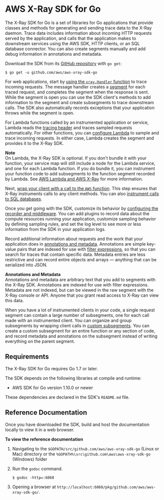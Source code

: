 # AWS X\-Ray SDK for Go<a name="xray-sdk-go"></a>

The X\-Ray SDK for Go is a set of libraries for Go applications that provide classes and methods for generating and sending trace data to the X\-Ray daemon\. Trace data includes information about incoming HTTP requests served by the application, and calls that the application makes to downstream services using the AWS SDK, HTTP clients, or an SQL database connector\. You can also create segments manually and add debug information in annotations and metadata\.

Download the SDK from its [GitHub repository](https://github.com/aws/aws-xray-sdk-go) with `go get`:

```
$ go get -u github.com/aws/aws-xray-sdk-go
```

For web applications, start by [using the `xray.Handler` function](xray-sdk-go-handler.md) to trace incoming requests\. The message handler creates a [segment](xray-concepts.md#xray-concepts-segments) for each traced request, and completes the segment when the response is sent\. While the segment is open you can use the SDK client's methods to add information to the segment and create subsegments to trace downstream calls\. The SDK also automatically records exceptions that your application throws while the segment is open\.

For Lambda functions called by an instrumented application or service, Lambda reads the [tracing header](xray-concepts.md#xray-concepts-tracingheader) and traces sampled requests automatically\. For other functions, you can [configure Lambda](xray-services-lambda.md) to sample and trace incoming requests\. In either case, Lambda creates the segment and provides it to the X\-Ray SDK\.

**Note**  
On Lambda, the X\-Ray SDK is optional\. If you don't bundle it with your function, your service map will still include a node for the Lambda service, and one for each Lambda function\. If you do bundle it, you can instrument your function code to add subsegments to the function segment recorded by Lambda\. See [AWS Lambda and AWS X\-Ray](xray-services-lambda.md) for more information\.

Next, [wrap your client with a call to the `AWS` function](xray-sdk-go-awssdkclients.md)\. This step ensures that X\-Ray instruments calls to any client methods\. You can also [instrument calls to SQL databases](xray-sdk-go-sqlclients.md)\.

Once you get going with the SDK, customize its behavior by [configuring the recorder and middleware](xray-sdk-go-configuration.md)\. You can add plugins to record data about the compute resources running your application, customize sampling behavior by defining sampling rules, and set the log level to see more or less information from the SDK in your application logs\.

Record additional information about requests and the work that your application does in [annotations and metadata](xray-sdk-go-segment.md)\. Annotations are simple key\-value pairs that are indexed for use with [filter expressions](xray-console-filters.md), so that you can search for traces that contain specific data\. Metadata entries are less restrictive and can record entire objects and arrays — anything that can be serialized into JSON\.

**Annotations and Metadata**  
Annotations and metadata are arbitrary text that you add to segments with the X\-Ray SDK\. Annotations are indexed for use with filter expressions\. Metadata are not indexed, but can be viewed in the raw segment with the X\-Ray console or API\. Anyone that you grant read access to X\-Ray can view this data\.

When you have a lot of instrumented clients in your code, a single request segment can contain a large number of subsegments, one for each call made with an instrumented client\. You can organize and group subsegments by wrapping client calls in [custom subsegments](xray-sdk-go-subsegments.md)\. You can create a custom subsegment for an entire function or any section of code, and record metadata and annotations on the subsegment instead of writing everything on the parent segment\.

## Requirements<a name="xray-sdk-go-requirements"></a>

The X\-Ray SDK for Go requires Go 1\.7 or later\.

The SDK depends on the following libraries at compile and runtime:

+ AWS SDK for Go version 1\.10\.0 or newer

These dependencies are declared in the SDK's `README.md` file\.

## Reference Documentation<a name="xray-sdk-go-reference"></a>

Once you have downloaded the SDK, build and host the documentation locally to view it in a web browser\.

**To view the reference documentation**

1. Navigating to the `$GOPATH/src/github.com/aws/aws-xray-sdk-go` \(Linux or Mac\) directory or the `%GOPATH%\src\github.com\aws\aws-xray-sdk-go` \(Windows\) folder

1. Run the `godoc` command\.

   ```
   $ godoc -http=:6060
   ```

1. Opening a browser at `http://localhost:6060/pkg/github.com/aws/aws-xray-sdk-go/`\.
